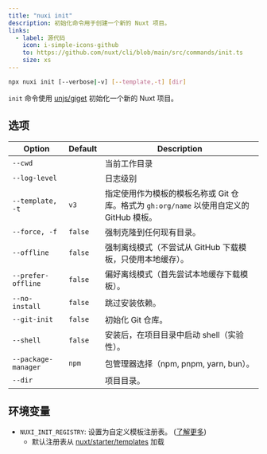 ```yaml
---
title: "nuxi init"
description: 初始化命令用于创建一个新的 Nuxt 项目。
links:
  - label: 源代码
    icon: i-simple-icons-github
    to: https://github.com/nuxt/cli/blob/main/src/commands/init.ts
    size: xs
---
```


```bash [Terminal]
npx nuxi init [--verbose|-v] [--template,-t] [dir]
```

`init` 命令使用 [unjs/giget](https://github.com/unjs/giget) 初始化一个新的 Nuxt 项目。

## 选项

Option        | Default          | Description
-------------------------|-----------------|------------------
`--cwd` | | 当前工作目录
`--log-level` | | 日志级别
`--template, -t` | `v3` | 指定使用作为模板的模板名称或 Git 仓库。格式为 `gh:org/name` 以使用自定义的 GitHub 模板。
`--force, -f` | `false` | 强制克隆到任何现有目录。
`--offline` | `false` | 强制离线模式（不尝试从 GitHub 下载模板，只使用本地缓存）。
`--prefer-offline` | `false` | 偏好离线模式（首先尝试本地缓存下载模板）。
`--no-install` | `false` | 跳过安装依赖。
`--git-init` | `false` | 初始化 Git 仓库。
`--shell` | `false` | 安装后，在项目目录中启动 shell（实验性）。
`--package-manager` | `npm` | 包管理器选择（npm, pnpm, yarn, bun）。
`--dir` | | 项目目录。

## 环境变量

- `NUXI_INIT_REGISTRY`: 设置为自定义模板注册表。 ([了解更多](https://github.com/unjs/giget#custom-registry))
  - 默认注册表从 [nuxt/starter/templates](https://github.com/nuxt/starter/tree/templates/templates) 加载
